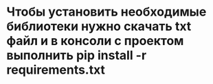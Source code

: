 # Чтобы установить необходимые библиотеки нужно скачать txt файл и в консоли с проектом выполнить pip install -r requirements.txt
